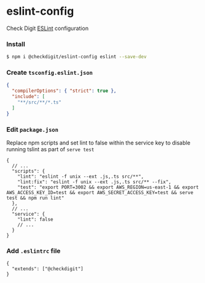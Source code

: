 # eslint-config

Check Digit [ESLint](https://eslint.org/) configuration

### Install

```bash
$ npm i @checkdigit/eslint-config eslint --save-dev
```

### Create `tsconfig.eslint.json`

```json
{
  "compilerOptions": { "strict": true },
  "include": [
    "**/src/**/*.ts"
  ]
}
```

### Edit `package.json`
Replace npm scripts and set lint to false within the service key to disable running tslint as part of `serve test`
```jsonc
{
  // ...
  "scripts": {
    "lint": "eslint -f unix --ext .js,.ts src/**",
    "lint:fix": "eslint -f unix --ext .js,.ts src/** --fix",
    "test": "export PORT=3002 && export AWS_REGION=us-east-1 && export AWS_ACCESS_KEY_ID=test && export AWS_SECRET_ACCESS_KEY=test && serve test && npm run lint"
  },
  // ...
  "service": {
    "lint": false
    // ...
  }
}
```

### Add `.eslintrc` file

```jsonc
{
  "extends": ["@checkdigit"]
}
```
